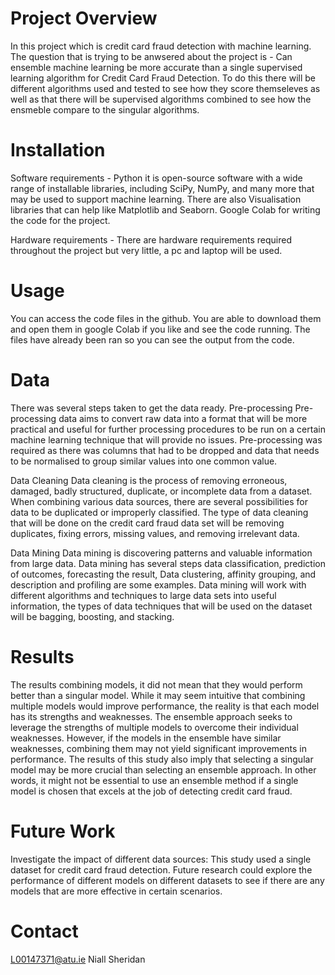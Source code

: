 # Project Overview
In this project which is credit card fraud detection with machine learning. The question that is trying to be anwsered about the project is - Can ensemble machine learning be more accurate than a single supervised learning algorithm for Credit Card Fraud Detection. To do this there will be different algorithms used and tested to see how they score themseleves as well as that there will be supervised algorithms combined to see how the ensmeble compare to the singular algorithms.

# Installation
Software requirements -  Python it is open-source software with a wide range of installable libraries, including SciPy, NumPy, and many more that may be used to support machine learning. There are also Visualisation libraries that can help like Matplotlib and Seaborn. Google Colab for writing the code for the project.

Hardware requirements - There are hardware requirements required throughout the project but very little, a pc and laptop will be used.

# Usage
You can access the code files in the github. You are able to download them and open them in google Colab if you like and see the code running. The files have already been ran so you can see the output from the code.

# Data
There was several steps taken to get the data ready.  Pre-processing
 Pre-processing data aims to convert raw data into a format that will be more practical and useful for further processing procedures to be run on a certain machine learning technique that will provide no issues. Pre-processing was required as there was columns that had to be dropped and data that needs to be normalised to group similar values into one common value.

Data Cleaning
Data cleaning is the process of removing erroneous, damaged, badly structured, duplicate, or incomplete data from a dataset. When combining various data sources, there are several possibilities for data to be duplicated or improperly classified. The type of data cleaning that will be done on the credit card fraud data set will be removing duplicates, fixing errors, missing values, and removing irrelevant data.

Data Mining 
Data mining is discovering patterns and valuable information from large data. Data mining has several steps data classification, prediction of outcomes, forecasting the result, Data clustering, affinity grouping, and description and profiling are some examples. Data mining will work with different algorithms and techniques to large data sets into useful information, the types of data techniques that will be used on the dataset will be bagging, boosting, and stacking.

# Results
The results combining models, it did not mean that they would perform better than a singular model. While it may seem intuitive that combining multiple models would improve performance, the reality is that each model has its strengths and weaknesses. The ensemble approach seeks to leverage the strengths of multiple models to overcome their individual weaknesses. However, if the models in the ensemble have similar weaknesses, combining them may not yield significant improvements in performance. The results of this study also imply that selecting a singular model may be more crucial than selecting an ensemble approach. In other words, it might not be essential to use an ensemble method if a single model is chosen that excels at the job of detecting credit card fraud.

# Future Work
Investigate the impact of different data sources: This study used a single dataset for credit card fraud detection. Future research could explore the performance of different models on different datasets to see if there are any models that are more effective in certain scenarios.

# Contact
L00147371@atu.ie
Niall Sheridan
